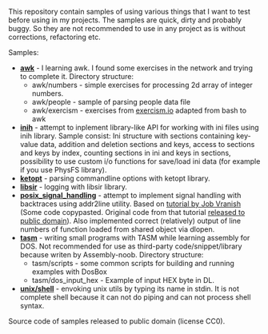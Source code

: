 This repository contain samples of using various things that I want to test 
before using in my projects. The samples are quick, dirty and probably buggy. 
So they are not recommended to use in any project as is without corrections, 
refactoring etc.

Samples:

* [**awk**](https://github.com/edomin/samples/tree/master/awk) - I learning 
awk. I found some exercises in the network and trying to complete it.
Directory structure:
    - awk/numbers - simple exercises for processing 2d array of integer numbers.
    - awk/people - sample of parsing people data file
    - awk/exercism - exercises from 
[exercism.io](https://exercism.io/tracks/bash/exercises) adapted from bash to 
awk
* [**inih**](https://github.com/edomin/samples/tree/master/inih) - 
attempt to inplement library-like API for working with ini files using inih 
library. Sample consist: Ini structure with sections containing key-value data, 
addition and deletion sections and keys, access to sections and keys by index, 
counting sections in ini and keys in sections, possibility to use custom i/o 
functions for save/load ini data (for example if you use PhysFS library).
* [**ketopt**](https://github.com/edomin/samples/tree/master/ketopt) - parsing 
commandline options with ketopt library.
* [**libsir**](https://github.com/edomin/samples/tree/master/libsir) - logging 
with libsir library.
* [**posix_signal_handling**](https://github.com/edomin/samples/tree/master/posix_signal_handling) - 
attempt to implement signal handling with backtraces using addr2line utility. 
Based on 
[tutorial by Job Vranish](https://spin.atomicobject.com/2013/01/13/exceptions-stack-traces-c/) 
(Some code copypasted. Original code from that tutorial 
[released to public domain](https://gist.github.com/jvranish/4441299#gistcomment-1385251)).
Also implemented correct (relatively) output of line numbers of function loaded 
from shared object via dlopen.
* [**tasm**](https://github.com/edomin/samples/tree/master/tasm) - writing 
small programs with TASM while learning assembly for DOS. Not recommended for 
use as third-party code/snippet/library because writen by Assembly-noob. 
Directory structure:
    - tasm/scripts - some common scripts for building and running examples with 
DosBox
    - tasm/dos_input_hex - Example of input HEX byte in DL.
* [**unix/shell**](https://github.com/edomin/samples/tree/master/unix/shell) - 
envoking unix utils by typing its name in stdin. It is not complete shell 
because it can not do piping and can not process shell syntax.

Source code of samples released to public domain (license CC0).